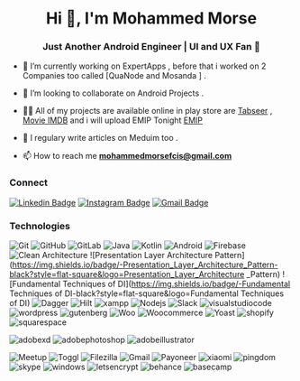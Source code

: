 <h1 align="center">Hi 👋, I'm Mohammed Morse</h1>
<h3 align="center">Just Another Android Engineer | UI and UX Fan 🤘 </h3>

- 🔭 I’m currently working on ExpertApps , before that i worked on 2 Companies too called [QuaNode and Mosanda ] .

- 👯 I’m looking to collaborate on Android Projects .

- 👨‍💻 All of my projects are available online in play store are [Tabseer](https://play.google.com/store/apps/details?id=com.expertapps.tabseer&lang=ar) , [Movie IMDB](https://apkpure.com/p/com.morse.movie) and i will upload EMIP Tonight [EMIP](https://play.google.com/store/apps/details?id=com.expertapps.tabseer&lang=ar)

- 📝 I regulary write articles on Meduim too .

- 📫 How to reach me **mohammedmorsefcis@gmail.com**

### Connect

[![Linkedin Badge](https://img.shields.io/badge/-mohammedmorse-blue?style=flat-square&logo=Linkedin&logoColor=white&link=https://www.linkedin.com/in/mohammed-morse-486022151/)](https://www.linkedin.com/in/mohammed-morse-486022151/)
[![Instagram Badge](https://img.shields.io/badge/-mohammedmorse-purple?style=flat-square&logo=instagram&logoColor=white&link=https://instagram.com/morse2910/)](https://www.instagram.com/morse2910/)
[![Gmail Badge](https://img.shields.io/badge/-mohammedmorsefcis@gmail.com-010101?style=flat-square&logo=Gmail&logoColor=white&link=mailto:mohammedmorsefcis@gmail.com)](mailto:mohammedmorsefcis@gmail.com)

### Technologies

![Git](https://img.shields.io/badge/-Git-black?style=flat-square&logo=git)
![GitHub](https://img.shields.io/badge/-GitHub-black?style=flat-square&logo=github)
![GitLab](https://img.shields.io/badge/-GitLab-black?style=flat-square&logo=gitlab)
![Java](https://img.shields.io/badge/-Java-black?style=flat-square&logo=java&logoColor=white)
![Kotlin](https://img.shields.io/badge/-Kotlin-black?style=flat-square&logo=Kotlin)
![Android](https://img.shields.io/badge/-Android-black?style=flat-square&logo=Android)
![Firebase](https://img.shields.io/badge/-Firebase-black?style=flat-square&logo=Firebase)
![Clean Architecture](https://img.shields.io/badge/-Clean_Architecture-black?style=flat-square&logo=Clean_Architecture)
![Presentation Layer Architecture Pattern](https://img.shields.io/badge/-Presentation_Layer_Architecture_Pattern-black?style=flat-square&logo=Presentation_Layer_Architecture _Pattern)
![Fundamental Techniques of DI](https://img.shields.io/badge/-Fundamental Techniques of DI-black?style=flat-square&logo=Fundamental Techniques of DI)
![Dagger](https://img.shields.io/badge/-Dagger-black?style=flat-square&logo=Dagger)
![Hilt](https://img.shields.io/badge/-Hilt-black?style=flat-square&logo=Hilt)
![xampp](https://img.shields.io/badge/-Xampp-black?style=flat-square&logo=xampp)
![Nodejs](https://img.shields.io/badge/-Nodejs-black?style=flat-square&logo=Node.js)
![Slack](https://img.shields.io/badge/-Slack-black?style=flat-square&logo=slack)
![visualstudiocode](https://img.shields.io/badge/-VScode-black?style=flat-square&logo=visualstudiocode)
![wordpress](https://img.shields.io/badge/-WordPress-black?style=flat-square&logo=wordpress)
![gutenberg](https://img.shields.io/badge/-Gutenberg-black?style=flat-square&logo=gutenberg)
![Woo](https://img.shields.io/badge/-Woo-black?style=flat-square&logo=woo)
![Woocommerce](https://img.shields.io/badge/-Woocommerce-black?style=flat-square&logo=woocommerce)
![Yoast](https://img.shields.io/badge/-Yoast-black?style=flat-square&logo=yoast)
![shopify](https://img.shields.io/badge/-Shopify-black?style=flat-square&logo=shopify)
![squarespace](https://img.shields.io/badge/-Squarespace-black?style=flat-square&logo=squarespace)

![adobexd](https://img.shields.io/badge/-AdobeXD-black?style=flat-square&logo=adobexd)
![adobephotoshop](https://img.shields.io/badge/-AdobePhotoshop-black?style=flat-square&logo=adobephotoshop)
![adobeillustrator](https://img.shields.io/badge/-AdobeIllustrator-black?style=flat-square&logo=adobeillustrator)

![Meetup](https://img.shields.io/badge/-Meetup-black?style=flat-square&logo=meetup)
![Toggl](https://img.shields.io/badge/-Toggl-black?style=flat-square&logo=toggl)
![Filezilla](https://img.shields.io/badge/-Filezilla-black?style=flat-square&logo=filezilla)
![Gmail](https://img.shields.io/badge/-Gmail-black?style=flat-square&logo=gmail)
![Payoneer](https://img.shields.io/badge/-Payoneer-black?style=flat-square&logo=Payoneer)
![xiaomi](https://img.shields.io/badge/-Xiaomi-black?style=flat-square&logo=xiaomi)
![pingdom](https://img.shields.io/badge/-Pingdom-black?style=flat-square&logo=pingdom)
![skype](https://img.shields.io/badge/-Skype-black?style=flat-square&logo=skype)
![windows](https://img.shields.io/badge/-Windows10-black?style=flat-square&logo=windows)
![letsencrypt](https://img.shields.io/badge/-Letsencrypt-black?style=flat-square&logo=letsencrypt)
![behance](https://img.shields.io/badge/-Behance-black?style=flat-square&logo=behance)
![basecamp](https://img.shields.io/badge/-Basecamp-black?style=flat-square&logo=basecamp)





<!--

<a href="https://github.com/imalisiddique/devsonket.github.io">
  <img align="left" src="https://github-readme-stats.vercel.app/api/pin/?username=imalisiddique&repo=devsonket.github.io&title_color=fff&icon_color=79ff97&text_color=9f9f9f&bg_color=151515" />
</a>

<a href="https://github.com/devsonket/devsonket.github.io">
  <img align="left" src="https://github-readme-stats.vercel.app/api/pin/?username=imalisiddique&repo=devsonket.github.io&title_color=fff&icon_color=79ff97&text_color=9f9f9f&bg_color=151515" />
</a>


---

![Ali Siddique's github stats](https://github-readme-stats.vercel.app/api?username=imalisiddique&show_icons=true&title_color=fff&icon_color=4392f1&text_color=fff&bg_color=344055)


![Visitor Badge](https://visitor-badge.laobi.icu/badge?page_id=imalisiddique)


<a href="#">
  <img align="center" src="https://github-readme-stats.vercel.app/api/top-langs/?username=imalisiddique&theme=radical&hide_langs_below=1" />
</a>
<a href="#">
  <img align="center" src="https://github-readme-stats.vercel.app/api?username=imalisiddique&show_icons=true&theme=radical&line_height=27" alt="Ali's github stats" />
</a>

-->
<!-- START gadpp -->
